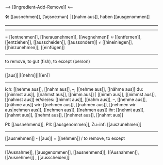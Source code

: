 --> [[Ingredient-Add-Remove]] <--

🛠️ [[ausnehmen]], [ˈaʊ̯sneːmən] | [[nahm aus]], haben [[ausgenommen]]

---

---

= [[entnehmen]], [[herausnehmen]], [[wegnehmen]]
≈ [[entfernen]], [[entziehen]], [[ausscheiden]], [[aussondern]]
≠ [[hineinlegen]], [[hinzunehmen]], [[einfügen]]

---

to remove, to gut (fish), to except (person)

---

[[aus]]|[[nehm]]|[[en]]

---

ich: [[nehme aus]], [[nahm aus]], –, [[nehme aus]], [[nähme aus]]
du: [[nimmst aus]], [[nahmst aus]], [[nimm aus]] | [[nimm aus]], [[nimmst aus]], [[nahmst aus]]
er/sie/es: [[nimmt aus]], [[nahm aus]], –, [[nehme aus]], [[nähme aus]]
wir: [[nehmen aus]], [[nahmen aus]], [[nehmen wir aus|nehmen aus]], [[nehmen aus]], [[nahmen aus]]
ihr: [[nehmt aus]], [[nahmt aus]], [[nehmt aus]], [[nehmet aus]], [[nahmt aus]]

PI: [[ausnehmend]], PII: [[ausgenommen]], Zu+inf: [[auszunehmen]]

---

[[ausnehmen]] - [[aus]] = [[nehmen]] / to remove, to except

---

[[Ausnahme]], [[ausgenommen]], [[ausnehmend]], [[Ausnahmen]], [[Ausnehmer]]
, [[ausscheiden]]

